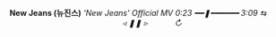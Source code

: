 <p align="center">
  <strong>New Jeans (뉴진스)</strong>  
  <em>'New Jeans' Official MV</em>  
  <em>0:23 ━━❚━━━━━━ 3:09 ⇆ ⠀⠀⠀⠀⠀◃ ❚❚ ▹ ⠀⠀⠀⠀ ↻</em>
</p>
